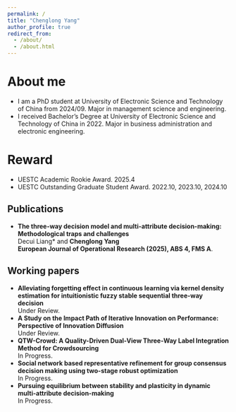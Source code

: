 ```yaml
---
permalink: /
title: "Chenglong Yang"
author_profile: true
redirect_from: 
  - /about/
  - /about.html
---
```


About me
======
- I am a PhD student at University of Electronic Science and Technology of China from 2024/09. Major in management science and engineering.
- I received Bachelor’s Degree at University of Electronic Science and Technology of China in 2022. Major in business administration and electronic engineering.

Reward
======
- UESTC Academic Rookie Award. 2025.4
- UESTC Outstanding Graduate Student Award. 2022.10, 2023.10, 2024.10

Publications
------
- **The three-way decision model and multi-attribute decision-making: Methodological traps and challenges**<br>
  Decui Liang* and **Chenglong Yang**<br>
  **European Journal of Operational Research (2025), ABS 4, FMS A**.

Working papers
------
  - **Alleviating forgetting effect in continuous learning via kernel density estimation for intuitionistic fuzzy stable sequential three-way decision**<br>
   Under Review.
  - **A Study on the Impact Path of Iterative Innovation on Performance: Perspective of Innovation Diffusion** <br>
   Under Review.
  - **QTW-Crowd: A Quality-Driven Dual-View Three-Way Label Integration Method for Crowdsourcing**<br>
   In Progress.
  - **Social network based representative refinement for group consensus decision making using two-stage robust optimization**<br>
   In Progress.
  - **Pursuing equilibrium between stability and plasticity in dynamic multi-attribute decision-making**<br>
   In Progress.
